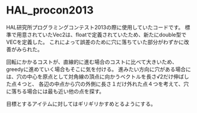 HAL_procon2013
==============
HAL研究所プログラミングコンテスト2013の際に使用していたコードです。
標準で用意されていたVec2は、floatで定義されていたため、新たにdouble型でVECを定義した。
これによって誤差のために穴に落ちていた部分がわずかに改善がみられた。

回転にかかるコストが、直線的に進む場合のコストに比べて大きいため、greedyに進めていく場合もそこに気を付ける。
進みたい方向に穴がある場合には、穴の中心を原点として対角線の頂点に向かうベクトルを長さ√2だけ伸ばした点４つと、
各辺の中点から穴の外側に長さ１だけ外れた点４つを考えて、穴に落ちる場合には最も近い他の点を探す。

目標とするアイテムに対してはギリギリかすめとるようにする。